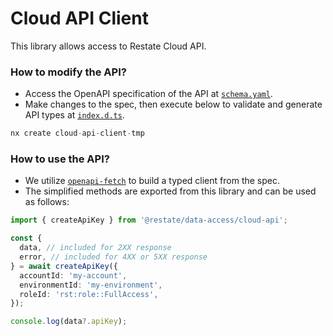 # Cloud API Client

This library allows access to Restate Cloud API.

### How to modify the API?

- Access the OpenAPI specification of the API at [`schema.yaml`](./src/lib/api/schema.yaml).
- Make changes to the spec, then execute below to validate and generate API types at [`index.d.ts`](./src/lib/api/index.d.ts).

```ts
nx create cloud-api-client-tmp
```

### How to use the API?

- We utilize [`openapi-fetch`](https://openapi-ts.pages.dev/openapi-fetch/) to build a typed client from the spec.
- The simplified methods are exported from this library and can be used as follows:

```ts
import { createApiKey } from '@restate/data-access/cloud-api';

const {
  data, // included for 2XX response
  error, // included for 4XX or 5XX response
} = await createApiKey({
  accountId: 'my-account',
  environmentId: 'my-environment',
  roleId: 'rst:role::FullAccess',
});

console.log(data?.apiKey);
```
